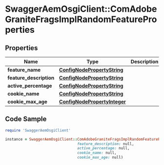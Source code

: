 # SwaggerAemOsgiClient::ComAdobeGraniteFragsImplRandomFeatureProperties

## Properties

Name | Type | Description | Notes
------------ | ------------- | ------------- | -------------
**feature_name** | [**ConfigNodePropertyString**](ConfigNodePropertyString.md) |  | [optional] 
**feature_description** | [**ConfigNodePropertyString**](ConfigNodePropertyString.md) |  | [optional] 
**active_percentage** | [**ConfigNodePropertyString**](ConfigNodePropertyString.md) |  | [optional] 
**cookie_name** | [**ConfigNodePropertyString**](ConfigNodePropertyString.md) |  | [optional] 
**cookie_max_age** | [**ConfigNodePropertyInteger**](ConfigNodePropertyInteger.md) |  | [optional] 

## Code Sample

```ruby
require 'SwaggerAemOsgiClient'

instance = SwaggerAemOsgiClient::ComAdobeGraniteFragsImplRandomFeatureProperties.new(feature_name: null,
                                 feature_description: null,
                                 active_percentage: null,
                                 cookie_name: null,
                                 cookie_max_age: null)
```


